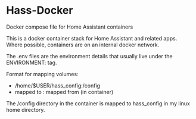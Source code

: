 # Hass-Docker

Docker compose file for Home Assistant containers

This is a docker container stack for Home Assistant and related apps. Where possible, containers are on an internal docker network.

The .env files are the environment details that usually live under the ENVIRONMENT: tag.

Format for mapping volumes:
- /home/$USER/hass_config:/config
-    mapped to           : mapped from (in container)

The /config directory in the container is mapped to hass_config in my linux home directory.
